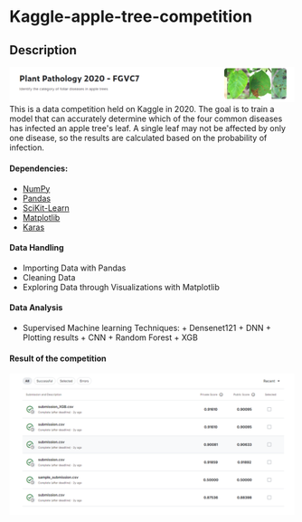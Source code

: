 # Kaggle-apple-tree-competition

## Description
![image](https://github.com/JOE881003/Kaggle-apple-tree/blob/main/IMG/apple%20trees%20title.png)
This is a data competition held on Kaggle in 2020. The goal is to train a model that can accurately determine which of the four common diseases has infected an apple tree's leaf. A single leaf may not be affected by only one disease, so the results are calculated based on the probability of infection.

#### Dependencies:
* [NumPy](http://www.numpy.org/)
* [Pandas](http://pandas.pydata.org/)
* [SciKit-Learn](http://scikit-learn.org/stable/)
* [Matplotlib](http://matplotlib.org/)
* [Karas](https://www.tensorflow.org/guide/keras)

#### Data Handling
*   Importing Data with Pandas
*   Cleaning Data
*   Exploring Data through Visualizations with Matplotlib

#### Data Analysis
*    Supervised Machine learning Techniques:
    +   Densenet121
    +   DNN
    +   Plotting results
    +   CNN + Random Forest
    +   XGB
#### Result of the competition
![image](https://github.com/JOE881003/Kaggle-apple-tree/blob/main/IMG/apple%20trees%20score.png)
